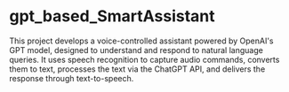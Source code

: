 # gpt_based_SmartAssistant
This project develops a voice-controlled assistant powered by OpenAI's GPT model, designed to understand and respond to natural language queries. It uses speech recognition to capture audio commands, converts them to text, processes the text via the ChatGPT API, and delivers the response through text-to-speech.
